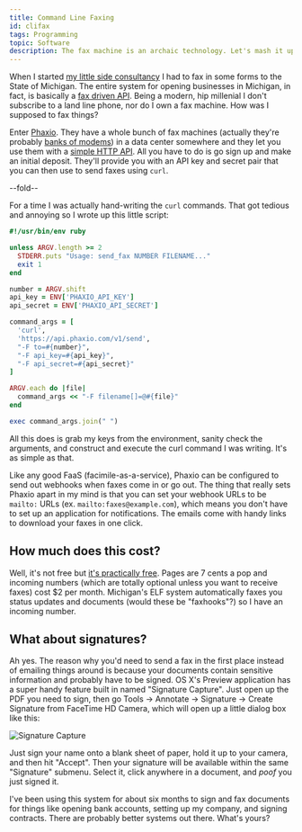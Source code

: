 ```yaml
---
title: Command Line Faxing
id: clifax
tags: Programming
topic: Software
description: The fax machine is an archaic technology. Let's mash it up with another one!
---
```


When I started [my little side consultancy](/consulting) I had to fax in some forms to the State of Michigan. The entire system for opening businesses in Michigan, in fact, is basically a [fax driven API](https://www.michigan.gov/lara/0,4601,7-154-35299_61343_35413-135307--,00.html). Being a modern, hip millenial I don't subscribe to a land line phone, nor do I own a fax machine. How was I supposed to fax things?

Enter [Phaxio](https://www.phaxio.com). They have a whole bunch of fax machines (actually they're probably [banks of modems](http://en.wikipedia.org/wiki/Modem#mediaviewer/File:Modem-bank-1.jpg)) in a data center somewhere and they let you use them with a [simple HTTP API](http://www.phaxio.com/docs/). All you have to do is go sign up and make an initial deposit. They'll provide you with an API key and secret pair that you can then use to send faxes using `curl`.

--fold--

For a time I was actually hand-writing the `curl` commands. That got tedious and annoying so I wrote up this little script:

```ruby
#!/usr/bin/env ruby

unless ARGV.length >= 2
  STDERR.puts "Usage: send_fax NUMBER FILENAME..."
  exit 1
end

number = ARGV.shift
api_key = ENV['PHAXIO_API_KEY']
api_secret = ENV['PHAXIO_API_SECRET']

command_args = [
  'curl',
  'https://api.phaxio.com/v1/send',
  "-F to=#{number}",
  "-F api_key=#{api_key}",
  "-F api_secret=#{api_secret}"
]

ARGV.each do |file|
  command_args << "-F filename[]=@#{file}"
end

exec command_args.join(" ")
```

All this does is grab my keys from the environment, sanity check the arguments, and construct and execute the curl command I was writing. It's as simple as that.

Like any good FaaS (facimile-as-a-service), Phaxio can be configured to send out webhooks when faxes come in or go out. The thing that really sets Phaxio apart in my mind is that you can set your webhook URLs to be `mailto:` URLs (ex. `mailto:faxes@example.com`), which means you don't have to set up an application for notifications. The emails come with handy links to download your faxes in one click.

## How much does this cost?

Well, it's not free but [it's practically free](https://www.phaxio.com/pricing). Pages are 7 cents a pop and incoming numbers (which are totally optional unless you want to receive faxes) cost $2 per month. Michigan's ELF system automatically faxes you status updates and documents (would these be "faxhooks"?) so I have an incoming number.

## What about signatures?

Ah yes. The reason why you'd need to send a fax in the first place instead of emailing things around is because your documents contain sensitive information and probably have to be signed. OS X's Preview application has a super handy feature built in named "Signature Capture". Just open up the PDF you need to sign, then go Tools -> Annotate -> Signature -> Create Signature from FaceTime HD Camera, which will open up a little dialog box like this:

![Signature Capture](https://d2s7foagexgnc2.cloudfront.net/files/484d28b8d0ca571d68ee/signature_capture-2.png)

Just sign your name onto a blank sheet of paper, hold it up to your camera, and then hit "Accept". Then your signature will be available within the same "Signature" submenu. Select it, click anywhere in a document, and *poof* you just signed it.

I've been using this system for about six months to sign and fax documents for things like opening bank accounts, setting up my company, and signing contracts. There are probably better systems out there. What's yours?
